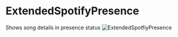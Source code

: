 # ExtendedSpotifyPresence
Shows song details in presence status
![ExtendedSpotfiyPresence](https://i.imgur.com/7VrlusR.gif)
